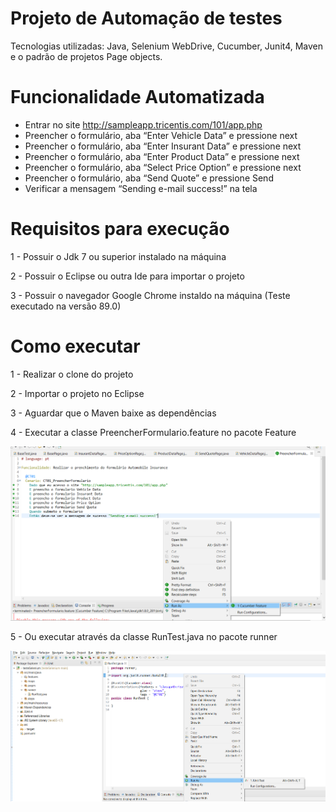 # Projeto de Automação de testes
Tecnologias utilizadas: Java, Selenium WebDrive, Cucumber, Junit4, Maven e o padrão de projetos Page objects.

# Funcionalidade Automatizada 
* Entrar no site http://sampleapp.tricentis.com/101/app.php
* Preencher o formulário, aba “Enter Vehicle Data” e pressione next
* Preencher o formulário, aba “Enter Insurant Data” e pressione next
* Preencher o formulário, aba “Enter Product Data” e pressione next
* Preencher o formulário, aba “Select Price Option” e pressione next
* Preencher o formulário, aba “Send Quote” e pressione Send
* Verificar a mensagem “Sending e-mail success!” na tela

# Requisitos para execução 
1 - Possuir o Jdk 7 ou superior instalado na máquina

2 - Possuir o Eclipse ou outra Ide para importar o projeto

3 - Possuir o navegador Google Chrome instaldo na máquina (Teste executado na versão 89.0)

# Como executar 
1 - Realizar o clone do projeto

2 - Importar o projeto no Eclipse 

3 - Aguardar que o Maven baixe as dependências 

4 - Executar a classe PreencherFormulario.feature no pacote Feature

![alt text](https://github.com/matheus6874/testeSelenium/blob/main/testeSelenium/src/main/resources/execucao.PNG?raw=true)

5 - Ou executar através da classe RunTest.java no pacote runner

![alt text](https://github.com/matheus6874/testeSelenium/blob/main/testeSelenium/src/main/resources/execucao2.png?raw=true)





